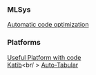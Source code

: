 ### MLSys
[Automatic code optimization](https://arxiv.org/pdf/2104.04955.pdf)
### Platforms
[Useful Platform with code](https://neptune.ai/blog/a-quickstart-guide-to-auto-sklearn-automl-for-machine-learning-practitioners)<br />
[Katib](https://www.usenix.org/conference/opml19/presentation/zhou)<br/ >
[Auto-Tabular](https://towardsdatascience.com/tabular-prediction-using-auto-machine-learning-autogluon-de2507ecd94f)
